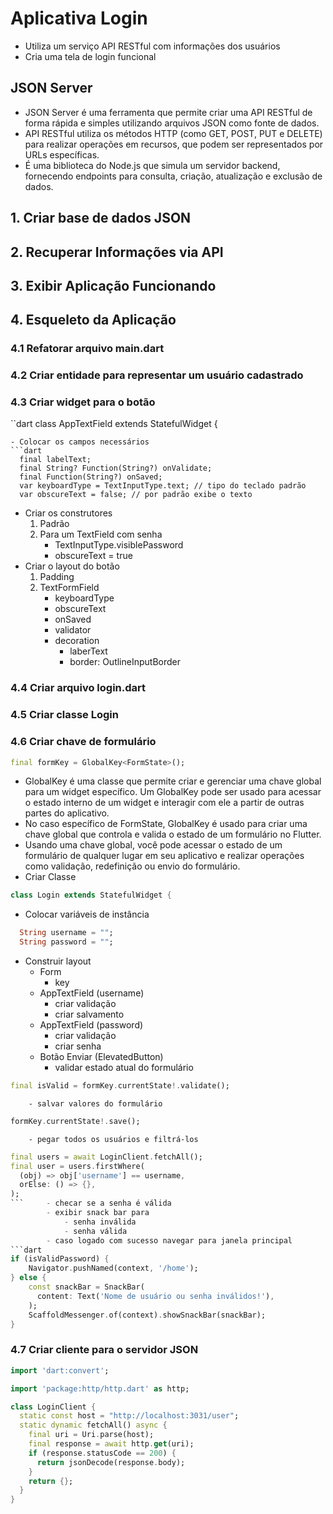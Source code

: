 # Aplicativa Login
- Utiliza um serviço API RESTful com informações dos usuários
- Cria uma tela de login funcional

## JSON Server
- JSON Server é uma ferramenta que permite criar uma API RESTful de forma rápida e simples utilizando arquivos JSON como fonte de dados. 
- API RESTful utiliza os métodos HTTP (como GET, POST, PUT e DELETE) para realizar operações em recursos, que podem ser representados por URLs específicas.
- É uma biblioteca do Node.js que simula um servidor backend, fornecendo endpoints para consulta, criação, atualização e exclusão de dados.

## 1. Criar base de dados JSON
## 2. Recuperar Informações via API
## 3. Exibir Aplicação Funcionando
## 4. Esqueleto da Aplicação
### 4.1 Refatorar arquivo main.dart
### 4.2 Criar entidade para representar um usuário cadastrado
### 4.3 Criar widget para o botão
``dart
class AppTextField extends StatefulWidget {
```
- Colocar os campos necessários
```dart
  final labelText;
  final String? Function(String?) onValidate;
  final Function(String?) onSaved;
  var keyboardType = TextInputType.text; // tipo do teclado padrão
  var obscureText = false; // por padrão exibe o texto
``` 
- Criar os construtores
	1. Padrão
	2. Para um TextField com senha
		- TextInputType.visiblePassword
		- obscureText = true
- Criar o layout do botão
	1. Padding
	2. TextFormField
		- keyboardType
		- obscureText
		- onSaved
		- validator
		- decoration
			- laberText
			- border: OutlineInputBorder
### 4.4 Criar arquivo login.dart
### 4.5 Criar classe Login
### 4.6 Criar chave de formulário
```dart
final formKey = GlobalKey<FormState>();
```
- GlobalKey é uma classe que permite criar e gerenciar uma chave global para um widget específico. Um GlobalKey pode ser usado para acessar o estado interno de um widget e interagir com ele a partir de outras partes do aplicativo.
- No caso específico de FormState, GlobalKey<FormState> é usado para criar uma chave global que controla e valida o estado de um formulário no Flutter.
- Usando uma chave global, você pode acessar o estado de um formulário de qualquer lugar em seu aplicativo e realizar operações como validação, redefinição ou envio do formulário.
- Criar Classe
```dart
class Login extends StatefulWidget {
``` 
- Colocar variáveis de instância
```dart
  String username = "";
  String password = "";
```
- Construir layout
	- Form
		- key
	- AppTextField (username)
		- criar validação
		- criar salvamento
	- AppTextField (password)
		- criar validação
		- criar senha
	- Botão Enviar (ElevatedButton)
		- validar estado atual do formulário
```dart
final isValid = formKey.currentState!.validate();
```
		- salvar valores do formulário
```dart
formKey.currentState!.save();
```
		- pegar todos os usuários e filtrá-los
```dart
final users = await LoginClient.fetchAll();
final user = users.firstWhere(
  (obj) => obj['username'] == username,
  orElse: () => {},
);
``` 	- checar se a senha é válida
		- exibir snack bar para
			- senha inválida
			- senha válida
		- caso logado com sucesso navegar para janela principal
```dart
if (isValidPassword) {
	Navigator.pushNamed(context, '/home');
} else {
	const snackBar = SnackBar(
	  content: Text('Nome de usuário ou senha inválidos!'),
	);
	ScaffoldMessenger.of(context).showSnackBar(snackBar);
}
```
### 4.7 Criar cliente para o servidor JSON
```dart
import 'dart:convert';

import 'package:http/http.dart' as http;

class LoginClient {
  static const host = "http://localhost:3031/user";
  static dynamic fetchAll() async {
    final uri = Uri.parse(host);
    final response = await http.get(uri);
    if (response.statusCode == 200) {
      return jsonDecode(response.body);
    }
    return {};
  }
}
```
